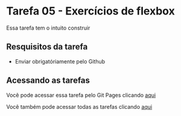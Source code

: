 
# Tarefa 05 - Exercícios de flexbox

Essa tarefa tem o intuito construir 

## Resquisitos da tarefa
- Enviar obrigatóriamente pelo Github

## Acessando as tarefas

Você pode acessar essa tarefa pelo Git Pages clicando [aqui](https://luizaugusto527.github.io/pweb-fatec-itu/Exercicio-flexbox/index.html)

Você também pode acessar todas as tarefas clicando [aqui](https://luizaugusto527.github.io/pweb-fatec-itu/)
